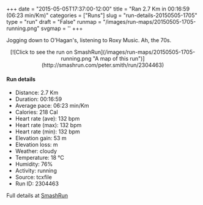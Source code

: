 +++
date = "2015-05-05T17:37:00-12:00"
title = "Ran 2.7 Km in 00:16:59 (06:23 min/Km)"
categories = ["Runs"]
slug = "run-details-20150505-1705"
type = "run"
draft = "False"
runmap = "/images/run-maps/20150505-1705-running.png"
svgmap = '<polyline points="95 100, 97 93, 95 89, 92 91, 86 85, 91 80, 84 79, 98 60, 93 65, 87 53, 91 46, 90 41, 66 40, 56 32, 51 33, 52 29, 49 26, 53 26, 52 28, 55 26, 49 26, 47 22, 48 15, 53 12, 51 16, 14 3, 2 4, 4 0">'
+++

Jogging down to O'Hagan's, listening to Roxy Music. Ah, the 70s. 



<!--more-->

<center>
[![Click to see the run on SmashRun](/images/run-maps/20150505-1705-running.png "A map of this run")](http://smashrun.com/peter.smith/run/2304463)
</center>

#### Run details

* Distance: 2.7 Km
* Duration: 00:16:59
* Average pace: 06:23 min/Km
* Calories: 218 Cal
* Heart rate (ave): 132 bpm
* Heart rate (max): 132 bpm
* Heart rate (min): 132 bpm
* Elevation gain: 53 m
* Elevation loss:  m
* Weather: cloudy
* Temperature: 18 &deg;C
* Humidity: 76%
* Activity: running
* Source: tcxfile
* Run ID: 2304463

Full details at [SmashRun](http://smashrun.com/peter.smith/run/2304463)